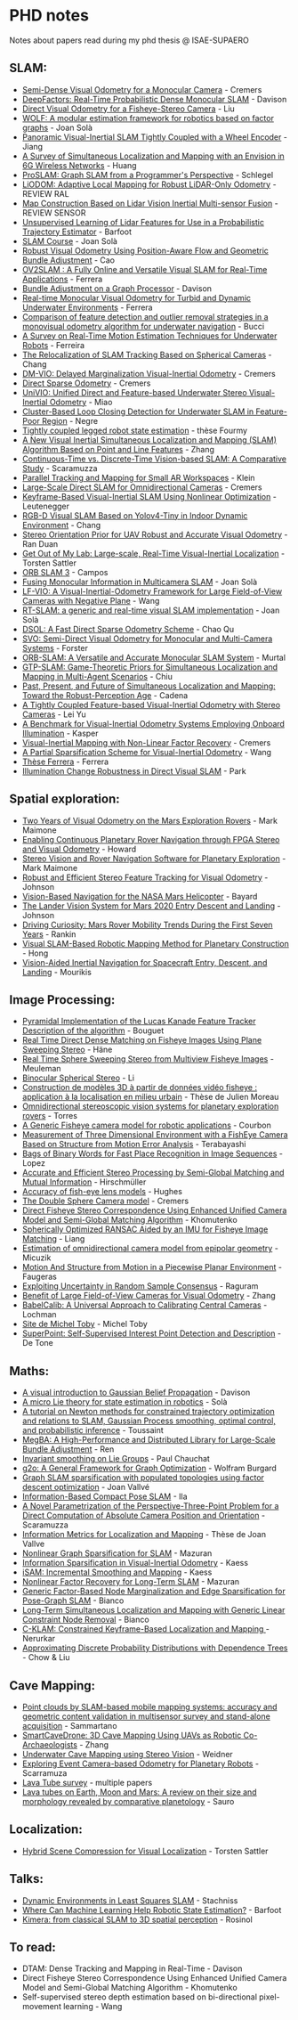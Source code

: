 # PHD notes

Notes about papers read during my phd thesis @ ISAE-SUPAERO

SLAM:
---
* [Semi-Dense Visual Odometry for a Monocular Camera](paper_notes/semidense_VO_mono.md) - Cremers
* [DeepFactors: Real-Time Probabilistic Dense Monocular SLAM](paper_notes/deepFactors.md) - Davison
* [Direct Visual Odometry for a Fisheye-Stereo Camera](paper_notes/directVO_fisheyeStereo.md) - Liu
* [WOLF: A modular estimation framework for robotics based on factor graphs](paper_notes/wolf.md) - Joan Solà
* [Panoramic Visual-Inertial SLAM Tightly Coupled with a Wheel Encoder](paper_notes/PIW_SLAM.md) - Jiang
* [A Survey of Simultaneous Localization and Mapping with an Envision in 6G Wireless Networks](paper_notes/SLAM_survey.md) - Huang
* [ProSLAM: Graph SLAM from a Programmer's Perspective](paper_notes/proSLAM.md) - Schlegel
* [LiODOM: Adaptive Local Mapping for Robust LiDAR-Only Odometry](paper_notes/LIODOM.md) - REVIEW RAL
* [Map Construction Based on Lidar Vision Inertial Multi-sensor Fusion](paper_notes/LidarVisionMapping.md) - REVIEW SENSOR
* [Unsupervised Learning of Lidar Features for Use in a Probabilistic Trajectory Estimator](paper_notes/unsupervizedLidar.md) - Barfoot
* [SLAM Course](paper_notes/courseSLAM.md) - Joan Solà
* [Robust Visual Odometry Using Position-Aware Flow and Geometric Bundle Adjustment](paper_notes/robustVO.md) - Cao
* [OV2SLAM : A Fully Online and Versatile Visual SLAM for Real-Time
Applications](paper_notes/ov2SLAM.md) - Ferrera
* [Bundle Adjustment on a Graph Processor](paper_notes/bundleGPB.md) - Davison
* [Real-time Monocular Visual Odometry for Turbid and
Dynamic Underwater Environments](paper_notes/underwaterSLAM.md) - Ferrera
* [Comparison of feature detection and outlier removal strategies in a monovisual odometry algorithm for underwater navigation](paper_notes/underwaterNavigation.md) - Bucci
* [A Survey on Real-Time Motion Estimation Techniques for Underwater Robots](paper_notes/surveyUnderwater.md) - Ferreira
* [The Relocalization of SLAM Tracking Based on Spherical Cameras](paper_notes/relocSpherical.md) - Chang
* [DM-VIO: Delayed Marginalization Visual-Inertial Odometry](paper_notes/DMVIO.md) - Cremers
* [Direct Sparse Odometry](paper_notes/DSO.md) - Cremers
* [UniVIO: Unified Direct and Feature-based Underwater Stereo Visual-Inertial Odometry](paper_notes/univio.md) - Miao
* [Cluster-Based Loop Closing Detection for Underwater SLAM in
Feature-Poor Region](paper_notes/underwaterLoop.md) - Negre
* [Tightly coupled legged robot state estimation](paper_notes/mederic.md) - thèse Fourmy
* [A New Visual Inertial Simultaneous Localization and Mapping
(SLAM) Algorithm Based on Point and Line Features](paper_notes/pointLineSLAM.md) - Zhang
* [Continuous-Time vs. Discrete-Time Vision-based SLAM: A Comparative Study](paper_notes/continuousVSdiscrete.md) - Scaramuzza
* [Parallel Tracking and Mapping for Small AR Workspaces](paper_notes/ptam.md) - Klein
* [Large-Scale Direct SLAM for Omnidirectional Cameras](paper_notes/LSDomni.md) - Cremers
* [Keyframe-Based Visual-Inertial SLAM Using Nonlinear Optimization](paper_notes/KFbasedVISLAM.md) - Leutenegger
* [RGB-D Visual SLAM Based on Yolov4-Tiny in Indoor Dynamic Environment](paper_notes/rgbdSLAM.md) - Chang
* [Stereo Orientation Prior for UAV Robust and Accurate Visual Odometry](paper_notes/stereoOdomUAV.md) - Ran Duan
* [Get Out of My Lab: Large-scale, Real-Time Visual-Inertial Localization](paper_notes/gool.md) - Torsten Sattler
* [ORB SLAM 3](paper_notes/orbslam3.md) - Campos
* [Fusing Monocular Information in Multicamera SLAM](paper_notes/multicamera_slam.md) - Joan Solà
* [LF-VIO: A Visual-Inertial-Odometry Framework for Large Field-of-View Cameras with Negative Plane](paper_notes/lfvio.md) - Wang
* [RT-SLAM: a generic and real-time visual SLAM
implementation](paper_notes/rtSLAM.md) - Joan Solà
* [DSOL: A Fast Direct Sparse Odometry Scheme](paper_notes/dsol.md) - Chao Qu
* [SVO: Semi-Direct Visual Odometry for Monocular and Multi-Camera Systems](paper_notes/svo.md) - Forster
* [ORB-SLAM: A Versatile and Accurate Monocular SLAM System](paper_notes/orbslam.md) - Murtal
* [GTP-SLAM: Game-Theoretic Priors for Simultaneous Localization and Mapping in Multi-Agent Scenarios](paper_notes/gameSLAM.md) - Chiu
* [Past, Present, and Future of Simultaneous Localization and Mapping: Toward the Robust-Perception Age](paper_notes/pastfuturepresent.md) - Cadena
* [A Tightly Coupled Feature-based Visual-Inertial Odometry with Stereo Cameras](paper_notes/a_tightly_coupled_fbvio.md) - Lei Yu
* [A Benchmark for Visual-Inertial Odometry Systems Employing Onboard Illumination](paper_notes/benchmark_vio_illumination.md) - Kasper
* [Visual-Inertial Mapping with Non-Linear Factor Recovery](paper_notes/visual_inertial_nfr.md) - Cremers
* [A Partial Sparsification Scheme for Visual-Inertial Odometry](paper_notes/a_partial_sparsifvio.md) - Wang
* [Thèse Ferrera](paper_notes/these_ferrera.md) - Ferrera 
* [Illumination Change Robustness in Direct Visual SLAM](paper_notes/Illumination_change_dslam.md) - Park

Spatial exploration:
---
* [Two Years of Visual Odometry on the Mars Exploration Rovers](paper_notes/mars_rover.md) - Mark Maimone
* [Enabling Continuous Planetary Rover Navigation through FPGA Stereo and Visual Odometry](paper_notes/fpga_stereo.md) - Howard
* [Stereo Vision and Rover Navigation Software for Planetary Exploration](paper_notes/MER_gestalt.md) - Mark Maimone
* [Robust and Efficient Stereo Feature Tracking for Visual Odometry](paper_notes/VO_MSL.md) - Johnson
* [Vision-Based Navigation for the NASA Mars Helicopter](paper_notes/maven_ingenuity.md) - Bayard
* [The Lander Vision System for Mars 2020 Entry Descent and Landing](paper_notes/perseverance_lvs.md) - Johnson
* [Driving Curiosity: Mars Rover Mobility Trends During the First Seven Years](paper_notes/driving_curiosity.md) - Rankin
* [Visual SLAM-Based Robotic Mapping Method for Planetary Construction](paper_notes/planetarySLAM.md) - Hong
* [Vision-Aided Inertial Navigation for Spacecraft
Entry, Descent, and Landing](paper_notes/VISINAV.md) - Mourikis

Image Processing:
---
* [Pyramidal Implementation of the Lucas Kanade Feature Tracker Description of the algorithm](paper_notes/pyramid_optical_flow.md) - Bouguet
* [Real Time Direct Dense Matching on Fisheye Images Using Plane Sweeping Stereo](paper_notes/fisheye_planeSweeping.md) - Häne
* [Real Time Sphere Sweeping Stereo from Multiview Fisheye Images](paper_notes/sphereSweeping.md) - Meuleman
* [Binocular Spherical Stereo](paper_notes/binocularSpher.md) - Li
* [Construction de modèles 3D à partir de données vidéo fisheye : application à la localisation en milieu urbain](paper_notes/these_moreau.md) - Thèse de Julien Moreau
* [Omnidirectional stereoscopic vision systems for planetary exploration rovers](paper_notes/omnidirForRovers.md) - Torres
* [A Generic Fisheye camera model for robotic applications](paper_notes/genericFisheyeModel.md) - Courbon
* [Measurement of Three Dimensional Environment with
a FishEye Camera Based on Structure from
Motion Error Analysis](paper_notes/sfmFisheye.md) - Terabayashi
* [Bags of Binary Words for Fast Place Recognition in
Image Sequences](paper_notes/bow.md) - Lopez 
* [Accurate and Efficient Stereo Processing by Semi-Global Matching and Mutual Information](paper_notes/semiGlobalMatching.md) - Hirschmüller
* [Accuracy of fish-eye lens models](paper_notes/accuracyFisheye.md) - Hughes
* [The Double Sphere Camera model](paper_notes/doublesphere.md) - Cremers
* [Direct Fisheye Stereo Correspondence Using Enhanced Unified Camera Model and Semi-Global Matching Algorithm](paper_notes/fisheyeStereoEnhancedModel.md) - Khomutenko
* [Spherically Optimized RANSAC Aided by an IMU for Fisheye Image Matching](paper_notes/fisheyeMatching.md) - Liang
* [Estimation of omnidirectional camera model from epipolar geometry](paper_notes/epiOmni.md) - Micuzik
* [Motion And Structure from Motion in a Piecewise Planar Environment](paper_notes/planarEnv.md) - Faugeras 
* [Exploiting Uncertainty in Random Sample Consensus](paper_notes/uncertaintyRANSAC.md) - Raguram
* [Benefit of Large Field-of-View Cameras for Visual Odometry](paper_notes/benef_large_fov.md) - Zhang
* [BabelCalib: A Universal Approach to Calibrating Central Cameras](paper_notes/babel_calib.md) - Lochman
* [Site de Michel Toby](paper_notes/michel_tobby.md) - Michel Toby
* [SuperPoint: Self-Supervised Interest Point Detection and Description](paper_notes/superpoint.md) - De Tone

Maths:
---
* [A visual introduction to Gaussian Belief Propagation](paper_notes/gpb.md) - Davison
* [A micro Lie theory for state estimation in robotics](paper_notes/micro_lie.md) - Solà
* [A tutorial on Newton methods for constrained
trajectory optimization and relations to SLAM,
Gaussian Process smoothing, optimal control, and
probabilistic inference](paper_notes/newtonToussaint.md) - Toussaint
* [MegBA: A High-Performance and Distributed Library
for Large-Scale Bundle Adjustment](paper_notes/megba.md) - Ren
* [Invariant smoothing on Lie Groups](paper_notes/invariantSmoothing.md) - Paul Chauchat
* [g2o: A General Framework for Graph Optimization](paper_notes/g2o.md) - Wolfram Burgard
* [Graph SLAM sparsification with populated topologies using factor descent optimization](paper_notes/graphSparsif.md) - Joan Vallvé
* [Information-Based Compact Pose SLAM](paper_notes/poseSLAM.md) - Ila
* [A Novel Parametrization of the Perspective-Three-Point Problem for a Direct Computation of Absolute Camera Position and Orientation](paper_notes/p3p.md) - Scaramuzza 
* [Information Metrics for Localization and Mapping](paper_notes/these_vallve.md) - Thèse de Joan Vallve
* [Nonlinear Graph Sparsification for SLAM](paper_notes/sparsif.md) - Mazuran
* [Information Sparsification in Visual-Inertial Odometry](paper_notes/information_sparsif_vio.md) - Kaess
* [iSAM: Incremental Smoothing and Mapping](paper_notes/isam.md) - Kaess
* [Nonlinear Factor Recovery for Long-Term SLAM](paper_notes/ltslam.md) - Mazuran
* [Generic Factor-Based Node Marginalization and Edge Sparsification for Pose-Graph SLAM](paper_notes/generic_factor_spars.md) - Bianco
* [Long-Term Simultaneous Localization and Mapping with Generic Linear Constraint Node Removal](paper_notes/longterm_slam_glc.md) - Bianco
* [C-KLAM: Constrained Keyframe-Based Localization and Mapping
](paper_notes/cklam.md) - Nerurkar
* [Approximating Discrete Probability Distributions with Dependence Trees](paper_notes/approximatingCLT.md) - Chow & Liu

Cave Mapping:
---
* [Point clouds by SLAM-based mobile mapping systems: accuracy and geometric content validation in multisensor survey and stand-alone acquisition](paper_notes/geoSLAM.md) - Sammartano
* [SmartCaveDrone: 3D Cave Mapping Using UAVs as Robotic Co-Archaeologists](paper_notes/smartCaveDrone.md) - Zhang
* [Underwater Cave Mapping using Stereo Vision](paper_notes/underwaterCave.md) - Weidner
* [Exploring Event Camera-based Odometry for Planetary Robots](paper_notes/eventPlanetary.md) - Scarramuza
* [Lava Tube survey](paper_notes/lava_tubes.md) - multiple papers
* [Lava tubes on Earth, Moon and Mars: A review on their size and morphology revealed by comparative planetology](paper_notes/lavatubes_earthmoonmars.md) - Sauro

Localization:
---
* [Hybrid Scene Compression for Visual Localization](paper_notes/scene_compression.md) - Torsten Sattler


Talks:
---
* [Dynamic Environments in Least Squares SLAM](paper_notes/dynamicEnv_talk.md) - Stachniss
* [Where Can Machine Learning Help Robotic State Estimation?](paper_notes/barfoot_talk.md) - Barfoot
* [Kimera: from classical SLAM to 3D spatial perception](paper_notes/kimera.md) - Rosinol

To read:
---
* DTAM: Dense Tracking and Mapping in Real-Time - Davison
* Direct Fisheye Stereo Correspondence Using
Enhanced Unified Camera Model and Semi-Global
Matching Algorithm - Khomutenko
* Self-supervised stereo depth estimation based on bi-directional pixel-movement learning - Wang
